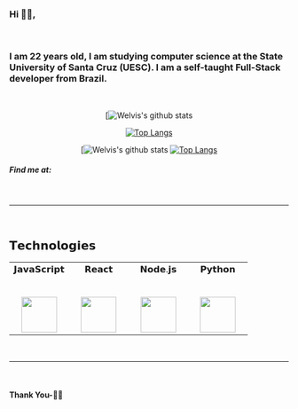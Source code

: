 ### Hi 🙋‍♂️,

<!--
**WelvisSS/WelvisSS** is a ✨ _special_ ✨ repository because its `README.md` (this file) appears on your GitHub profile.

Here are some ideas to get you started:

- 🔭 I’m currently working on ...
- 🌱 I’m currently learning ...
- 👯 I’m looking to collaborate on ...
- 🤔 I’m looking for help with ...
- 💬 Ask me about ...
- 📫 How to reach me: ...
- 😄 Pronouns: ...
- ⚡ Fun fact: ...
-->

<br />


### I am 22 years old, I am studying computer science at the State University of Santa Cruz (UESC). I am a self-taught Full-Stack developer from Brazil.
<br />

<div align="center">
  
[![Welvis's github stats](https://github-readme-stats.vercel.app/api?username=WelvisSS&show_icons=true&title_color=fff&icon_color=79ff97&text_color=9f9f9f&bg_color=151515)

[![Top Langs](https://github-readme-stats.vercel.app/api/top-langs/?username=welvisss&layout=compact&theme=radical&bg_color=30,0d0d0d,191919&title_color=fff&text_color=fff&icon_color=79ff97)](https://github.com/anuraghazra/github-readme-stats)
  
</div>

<div align="center" >

[![Welvis's github stats](https://github-readme-stats.vercel.app/api?username=WelvisSS&show_icons=true&title_color=fff&icon_color=79ff97&text_color=9f9f9f&bg_color=151515)
[![Top Langs](https://github-readme-stats.vercel.app/api/top-langs/?username=welvisss&layout=compact&theme=radical&bg_color=30,0d0d0d,191919&title_color=fff&text_color=fff&icon_color=79ff97)](https://github.com/anuraghazra/github-readme-stats)

</div>

<h5>Find me at:</h5>

<br />

*************

<br />

## 𝗧𝗲𝗰𝗵𝗻𝗼𝗹𝗼𝗴𝗶𝗲𝘀

<table>
  <tbody>
    <tr valign="top">
      <td width="25%" align="center">
        <span>𝗝𝗮𝘃𝗮𝗦𝗰𝗿𝗶𝗽𝘁</span><br><br><br>
        <img height="64px" src="https://cdn.svgporn.com/logos/javascript.svg">
      </td>
      <td width="25%" align="center">
        <span>𝗥𝗲𝗮𝗰𝘁</span><br><br><br>
        <img height="64px" src="https://cdn.svgporn.com/logos/react.svg">
      </td>
      <td width="25%" align="center">
         <span>𝗡𝗼𝗱𝗲.𝗷𝘀</span><br><br><br>
         <img height="64px" src="https://cdn.svgporn.com/logos/nodejs-icon.svg">
      </td>
      <td width="25%" align="center">
         <span>𝗣𝘆𝘁𝗵𝗼𝗻</span><br><br><br>
         <img height="64px" src="https://cdn.svgporn.com/logos/python.svg">
      </td>
    </tr>    
  </tbody>
</table>

<br />

*************

<br />

#### Thank You-🙏🏼
